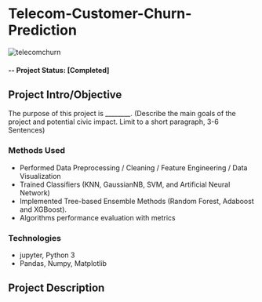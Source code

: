# Telecom-Customer-Churn-Prediction

![telecomchurn](https://user-images.githubusercontent.com/49653689/94882916-49097100-0437-11eb-8819-5ff8e62107b6.png)

#### -- Project Status: [Completed]

## Project Intro/Objective
The purpose of this project is ________. (Describe the main goals of the project and potential civic impact. Limit to a short paragraph, 3-6 Sentences)

### Methods Used
* Performed Data Preprocessing / Cleaning / Feature Engineering / Data Visualization
* Trained Classifiers (KNN, GaussianNB, SVM, and Artificial Neural Network) 
* Implemented Tree-based Ensemble Methods (Random Forest, Adaboost and XGBoost).
* Algorithms performance evaluation with metrics

### Technologies
* jupyter, Python 3
* Pandas, Numpy, Matplotlib

## Project Description
